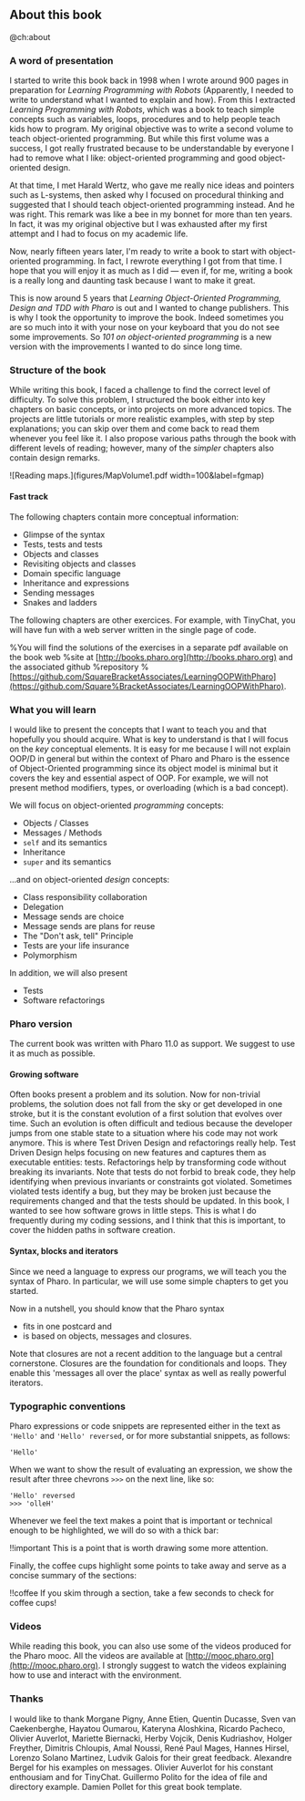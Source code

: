 ## About this book @ch:about### A word of presentationI started to write this book back in 1998 when I wrote around 900 pages in preparation for _Learning Programming with Robots_(Apparently, I needed to write to understand what I wanted to explain and how). From this I extracted _Learning Programming with Robots_, which was a book to teach simple concepts such as variables, loops, procedures and to help people teach kids how to program. My original objective was to write a second volume to teach object-oriented programming. But while this first volume was a success, I got really frustrated because to be understandable by everyone I had to remove what I like: object-oriented programming and good object-oriented design. At that time, I met Harald Wertz, who gave me really nice ideas and pointers such as L-systems, then asked why I focused on procedural thinking and suggested that I should teach object-oriented programming instead. And he was right. This remark was like a bee in my bonnet for more than ten years.In fact, it was my original objective but I was exhausted after my first attempt and I had to focus on my academic life.Now, nearly fifteen years later, I'm ready to write a book to start with object-oriented programming. In fact, I rewrote everything I got from that time. I hope that you will enjoy it as much as I did — even if, for me, writing a book is a really long and daunting task because I want to make it great.This is now around 5 years that _Learning Object-Oriented Programming, Design and TDD with Pharo_ is out and I wanted to change publishers. This is why I took the opportunity to improve the book. Indeed sometimes you are so much into it with your nose on your keyboard that you do not see some improvements. So _101 on object-oriented programming_ is a new version with the improvements I wanted to do since long time. ### Structure of the bookWhile writing this book, I faced a challenge to find the correct level of difficulty.To solve this problem, I structured the book either into key chapters on basic concepts, or into projects on more advanced topics.The projects are little tutorials or more realistic examples, with step by step explanations; you can skip over them and come back to read them whenever you feel like it.I also propose various paths through the book with different levels of reading; however, many of the _simpler_ chapters also contain design remarks.![Reading maps.](figures/MapVolume1.pdf width=100&label=fgmap)#### Fast trackThe following chapters contain more conceptual information:- Glimpse of the syntax- Tests, tests and tests- Objects and classes- Revisiting objects and classes- Domain specific language- Inheritance and expressions- Sending messages- Snakes and laddersThe following chapters are other exercices. For example, with TinyChat, you will have fun with a web server written in the single page of code. %You will find the solutions of the exercises in a separate pdf available on the book web %site at [http://books.pharo.org](http://books.pharo.org) and the associated github %repository %[https://github.com/SquareBracketAssociates/LearningOOPWithPharo](https://github.com/Square%BracketAssociates/LearningOOPWithPharo).### What you will learnI would like to present the concepts that I want to teach you and that hopefully you should acquire. What is key to understand is that I will focus on the _key_ conceptual elements. It is easy for me because I will not explain OOP/D in general but within the context of Pharo and Pharo is the essence of Object-Oriented programming since its object model is minimal but it covers the key and essential aspect of OOP. For example, we will not present method modifiers, types, or overloading \(which is a bad concept\).We will focus on object-oriented _programming_ concepts:- Objects / Classes - Messages / Methods- `self` and its semantics- Inheritance- `super` and its semantics…and on object-oriented _design_ concepts:- Class responsibility collaboration- Delegation- Message sends are choice- Message sends are plans for reuse- The "Don't ask, tell" Principle- Tests are your life insurance- PolymorphismIn addition, we will also present - Tests- Software refactorings### Pharo versionThe current book was written with Pharo 11.0 as support.We suggest to use it as much as possible. #### Growing softwareOften books present a problem and its solution. Now for non-trivial problems, the solution does not fall from the sky or get developed in one stroke, but it is the constant evolution of a first solution that evolves over time. Such an evolution is often difficult and tedious because the developer jumps from one stable state to a situation where his code may not work anymore. This is where Test Driven Design and refactorings really help.Test Driven Design helps focusing on new features and captures them as executable entities: tests. Refactorings help by transforming code without breaking its invariants.Note that tests do not forbid to break code, they help identifying when previous invariants or constraints got violated. Sometimes violated tests identify a bug, but they may be broken just because the requirements changed and that the tests should be updated. In this book, I wanted to see how software grows in little steps. This is what I do frequently during my coding sessions, and I think that this is important, to cover the hidden paths in software creation.#### Syntax, blocks and iteratorsSince we need a language to express our programs, we will teach you the syntax of Pharo. In particular, we will use some simple chapters to get you started. Now in a nutshell, you should know that the Pharo syntax- fits in one postcard and- is based on objects, messages and closures.Note that closures are not a recent addition to the language but a central cornerstone. Closures are the foundation for conditionals and loops.They enable this 'messages all over the place' syntax as well as really powerful iterators.### Typographic conventionsPharo expressions or code snippets are represented either in the text as `'Hello'` and `'Hello' reversed`, or for more substantial snippets, as follows:```'Hello'```When we want to show the result of evaluating an expression, we show the result after three chevrons `>>>` on the next line, like so:```'Hello' reversed>>> 'olleH'```Whenever we feel the text makes a point that is important or technical enough to be highlighted, we will do so with a thick bar:!!important This is a point that is worth drawing some more attention.Finally, the coffee cups highlight some points to take away and serve as a concise summary of the sections:!!coffee If you skim through a section, take a few seconds to check for coffee cups!### Videos While reading this book, you can also use some of the videos produced for the Pharo mooc. All the videos are available at [http://mooc.pharo.org](http://mooc.pharo.org).I strongly suggest to watch the videos explaining how to use and interact with the environment. ### ThanksI would like to thank Morgane Pigny, Anne Etien, Quentin Ducasse, Sven van Caekenberghe, Hayatou Oumarou, Kateryna Aloshkina, Ricardo Pacheco, Olivier Auverlot, Mariette Biernacki, Herby Vojcik, Denis Kudriashov, Holger Freyther, Dimitris Chloupis, Amal Noussi, René Paul Mages, Hannes Hirsel, Lorenzo Solano Martinez, Ludvik Galois for their great feedback.Alexandre Bergel for his examples on messages. Olivier Auverlot for his constant enthousiam and for TinyChat. Guillermo Polito for the idea of file and directory example. Damien Pollet for this great book template. 
